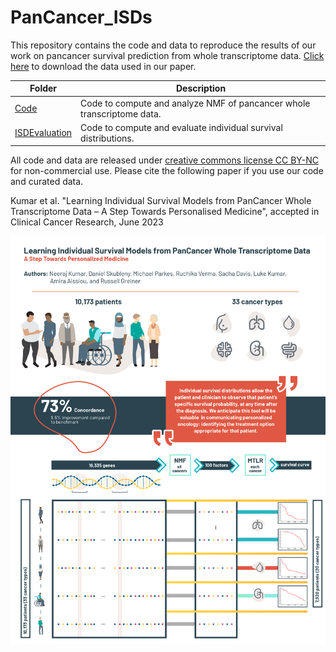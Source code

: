 # PanCancer_ISDs
This repository contains the code and data to reproduce the results of our work on pancancer survival prediction from whole transcriptome data. [Click here](https://drive.google.com/drive/folders/1ucZaqLn4zx12qM-uOnLPRhKsFuvm2nAB?usp=sharing) to download the data used in our paper.

 **Folder** | **Description** |
| ------------- | ------------- |
| [Code](https://github.com/neerajkumarvaid/PanCancer_ISDs/tree/main/Code) | Code to compute and analyze NMF of pancancer whole transcriptome data. |
| [ISDEvaluation](https://github.com/neerajkumarvaid/PanCancer_ISDs/tree/main/ISDEvaluation)| Code to compute and evaluate individual survival distributions.|

All code and data are released under [creative commons license CC BY-NC](https://creativecommons.org/licenses/) for non-commercial use. Please cite the following paper if you use our code and curated data.

Kumar et al. "Learning Individual Survival Models from PanCancer Whole Transcriptome Data – A Step Towards Personalised Medicine", accepted in Clinical Cancer Research, June 2023

![alt text](https://github.com/neerajkumarvaid/PanCancer_ISDs/blob/main/graphical%20abstract.png)
